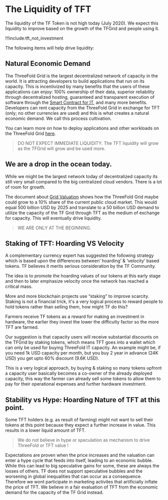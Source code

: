 # The Liquidity of TFT

The liquidity of the TF Token is not high today (July 2020).
We expect this liquidity to improve based on the growth of the TFGrid and people using it.

!!!include:tft_not_investment

The following items will help drive liquidity:

## Natural Economic Demand

The ThreeFold Grid is the largest decentralized network of capacity in the world. It is attracting developers to build applications that run on its capacity. This is incentivized by many benefits that the users of these applications can enjoy: 100% ownership of their data, superior reliability through decentralized hosting, guaranteed and transparent execution of software through the [Smart Contract for IT](smart_contract_for_it.md), and many more benefits. Developers can rent capacity from the ThreeFold Grid in exchange for TFT (only; no other currencies are used) and this is what creates a natural economic demand. We call this process cultivation.

You can learn more on how to deploy applications and other workloads on the ThreeFold Grid [here](https://cloud.threefold.io/).

> DO NOT EXPECT IMMEDIATE LIQUIDITY. The TFT liquidity will grow as the TFGrid will grow and be used more. 

## We are a drop in the ocean today.

While we might be the largest network today of decentralized capacity its still very small compared to the big centralized cloud vendors. There is a lot of room for growth.

The document about [Grid Valuation](tf_grid_valuation.md) shows how the ThreeFold Grid maybe could grow to a 10% share of the current public cloud market. This would equal 500 billion USD by 2025 and translate to a 50 billion USD demand to utilize the capacity of the TF Grid through TFT as the medium of exchange for capacity. This will eventually drive liquidity.

> WE ARE ONLY AT THE BEGINNING. 

## Staking of TFT: Hoarding VS Velocity 

A complementary currency expert has suggested the following strategy which is based upon the differences between’ hoarding’ & ‘velocity’ based tokens. TF believes it merits serious consideration by the TF Community.

The idea is to promote the hoarding values of our tokens at this early stage and then to later emphasize velocity once the network has reached a critical mass.

More and more blockchain projects use “staking” to improve scarcity. Staking is not a financial trick, it's a very logical process to reward people to hold tokens rather than selling them, how might TF do this?

Farmers receive TF tokens as a reward for making an investment in hardware, the earlier they invest the lower the difficulty factor so the more TFT are farmed. 

Our suggestion is that capacity users will receive substantial discounts on the TFGrid by staking  tokens, which means TFT goes into a wallet which can only be used for buying ThreeFold IT capacity. An example might be, if you need 1k USD capacity per month, but you buy 2 year in advance (24K USD) you get upto 60% discount (9.6K USD).

This is a very logical approach, by buying & staking so many tokens upfront a capacity user basically becomes a co-owner of the already deployed capacity, this way the farmer can already sell some tokens to allow them to pay for their operational expenses and further hardware investment.


## Stability vs Hype: Hoarding Nature of TFT at this point.

Some TFT holders (e.g. as result of farming) might not want to sell their tokens at this point because they expect a further increase in value. This results in a lower liquid amount of TFT. 

> We do not believe in hype or speculation as mechanism to drive ThreeFold or TFT value !

Expectations are proven when the price increases and the valuation can enter a hype cycle that feeds into itself, leading to an economic bubble. While this can lead to big speculative gains for some, these are always the losses of others. TF does not support speculative bubbles and the worsening in global inequalities that can occur as a consequence. Therefore we wont participate in marketing activites that artificially inflate the price of TFT. We believe in a fair evaluation of TFT from the economic demand for the capacity of the TF Grid instead.


